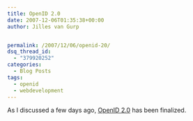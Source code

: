 ```yaml
---
title: OpenID 2.0
date: 2007-12-06T01:35:38+00:00
author: Jilles van Gurp


permalink: /2007/12/06/openid-20/
dsq_thread_id:
  - "379920252"
categories:
  - Blog Posts
tags:
  - openid
  - webdevelopment
---
```

As I discussed a few days ago, [OpenID 2.0](http://openid.net/2007/12/05/openid-2_0-final-ly/) has been finalized.